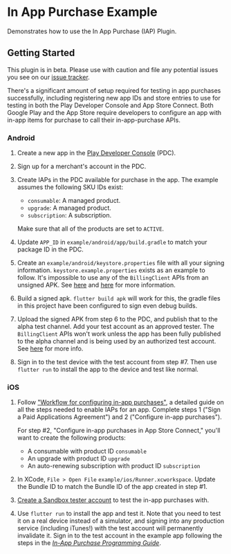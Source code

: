 # In App Purchase Example

Demonstrates how to use the In App Purchase (IAP) Plugin.

## Getting Started

This plugin is in beta. Please use with caution and file any potential issues
you see on our [issue tracker](https://github.com/flutter/flutter/issues/new/choose).

There's a significant amount of setup required for testing in app purchases
successfully, including registering new app IDs and store entries to use for
testing in both the Play Developer Console and App Store Connect. Both Google
Play and the App Store require developers to configure an app with in-app items
for purchase to call their in-app-purchase APIs.

### Android

1. Create a new app in the [Play Developer
   Console](https://play.google.com/apps/publish/) (PDC).

2. Sign up for a merchant's account in the PDC.

3. Create IAPs in the PDC available for purchase in the app. The example assumes
   the following SKU IDs exist:

   - `consumable`: A managed product.
   - `upgrade`: A managed product.
   - `subscription`: A subscription.

   Make sure that all of the products are set to `ACTIVE`.

4. Update `APP_ID` in `example/android/app/build.gradle` to match your package
   ID in the PDC.

5. Create an `example/android/keystore.properties` file with all your signing
   information. `keystore.example.properties` exists as an example to follow.
   It's impossible to use any of the `BillingClient` APIs from an unsigned APK.
   See
   [here](https://developer.android.com/studio/publish/app-signing#secure-shared-keystore)
   and [here](https://developer.android.com/studio/publish/app-signing#sign-apk)
   for more information.

6. Build a signed apk. `flutter build apk` will work for this, the gradle files
   in this project have been configured to sign even debug builds.

7. Upload the signed APK from step 6 to the PDC, and publish that to the alpha
   test channel. Add your test account as an approved tester. The
   `BillingClient` APIs won't work unless the app has been fully published to
   the alpha channel and is being used by an authorized test account. See
   [here](https://support.google.com/googleplay/android-developer/answer/3131213)
   for more info.

8. Sign in to the test device with the test account from step #7. Then use
   `flutter run` to install the app to the device and test like normal.

### iOS

1. Follow ["Workflow for configuring in-app
   purchases"](https://help.apple.com/app-store-connect/#/devb57be10e7), a
   detailed guide on all the steps needed to enable IAPs for an app. Complete
   steps 1 ("Sign a Paid Applications Agreement") and 2 ("Configure in-app
   purchases").

   For step #2, "Configure in-app purchases in App Store Connect," you'll want
   to create the following products:

   - A consumable with product ID `consumable`
   - An upgrade with product ID `upgrade`
   - An auto-renewing subscription with product ID `subscription`

2. In XCode, `File > Open File` `example/ios/Runner.xcworkspace`. Update the
   Bundle ID to match the Bundle ID of the app created in step #1.

3. [Create a Sandbox tester
   account](https://help.apple.com/app-store-connect/#/dev8b997bee1) to test the
   in-app purchases with.

4. Use `flutter run` to install the app and test it. Note that you need to test
   it on a real device instead of a simulator, and signing into any production
   service (including iTunes!) with the test account will permanently invalidate
   it. Sign in to the test account in the example app following the steps in the
   [*In-App Purchase Programming
   Guide*](https://developer.apple.com/library/archive/documentation/NetworkingInternet/Conceptual/StoreKitGuide/Chapters/ShowUI.html#//apple_ref/doc/uid/TP40008267-CH3-SW11).